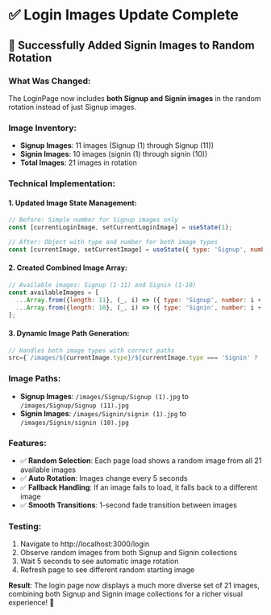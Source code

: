 # ✅ Login Images Update Complete

## 🎯 Successfully Added Signin Images to Random Rotation

### What Was Changed:
The LoginPage now includes **both Signup and Signin images** in the random rotation instead of just Signup images.

### Image Inventory:
- **Signup Images**: 11 images (Signup (1) through Signup (11))
- **Signin Images**: 10 images (signin (1) through signin (10))
- **Total Images**: 21 images in rotation

### Technical Implementation:

#### 1. Updated Image State Management:
```javascript
// Before: Simple number for Signup images only
const [currentLoginImage, setCurrentLoginImage] = useState(1);

// After: Object with type and number for both image types
const [currentImage, setCurrentImage] = useState({ type: 'Signup', number: 1 });
```

#### 2. Created Combined Image Array:
```javascript
// Available images: Signup (1-11) and Signin (1-10)
const availableImages = [
  ...Array.from({length: 11}, (_, i) => ({ type: 'Signup', number: i + 1 })),
  ...Array.from({length: 10}, (_, i) => ({ type: 'Signin', number: i + 1 }))
];
```

#### 3. Dynamic Image Path Generation:
```javascript
// Handles both image types with correct paths
src={`/images/${currentImage.type}/${currentImage.type === 'Signin' ? 'signin' : currentImage.type} (${currentImage.number}).jpg`}
```

### Image Paths:
- **Signup Images**: `/images/Signup/Signup (1).jpg` to `/images/Signup/Signup (11).jpg`
- **Signin Images**: `/images/Signin/signin (1).jpg` to `/images/Signin/signin (10).jpg`

### Features:
- ✅ **Random Selection**: Each page load shows a random image from all 21 available images
- ✅ **Auto Rotation**: Images change every 5 seconds
- ✅ **Fallback Handling**: If an image fails to load, it falls back to a different image
- ✅ **Smooth Transitions**: 1-second fade transition between images

### Testing:
1. Navigate to http://localhost:3000/login
2. Observe random images from both Signup and Signin collections
3. Wait 5 seconds to see automatic image rotation
4. Refresh page to see different random starting image

**Result**: The login page now displays a much more diverse set of 21 images, combining both Signup and Signin image collections for a richer visual experience! 🎉 